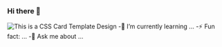 ### Hi there 👋

<!--
**anthonygenovese/anthonygenovese** is a ✨ _special_ ✨ repository because its `README.md` (this file) appears on your GitHub profile.
bafybeibqwwwjttxevepk5eepznwueqj6woo57e5aeciunlmc4coc4s4kdq
Here are some ideas to get you started:

- 👯 I’m looking to collaborate on ...
- 🤔 I’m looking for help with ...
💬 Ask me about ...
- 📫 How to reach me: ...
- 😄 Pronouns: ...
-->
![This is a CSS Card Template Design](https://ipfs.io/ipfs/QmPG78CBCd3hyJPZPVu5bWYxUpbuwvXRoLXYzxgKGkPxkK?filename=png-card-layout.png "Image")
-🌱 I’m currently learning ...
-⚡ Fun fact: ...
-💬 Ask me about ...
